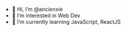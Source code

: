 - 👋 Hi, I’m @ancienxie
- 👀 I’m interested in Web Dev
- 🌱 I’m currently learning JavaScript, ReactJS
